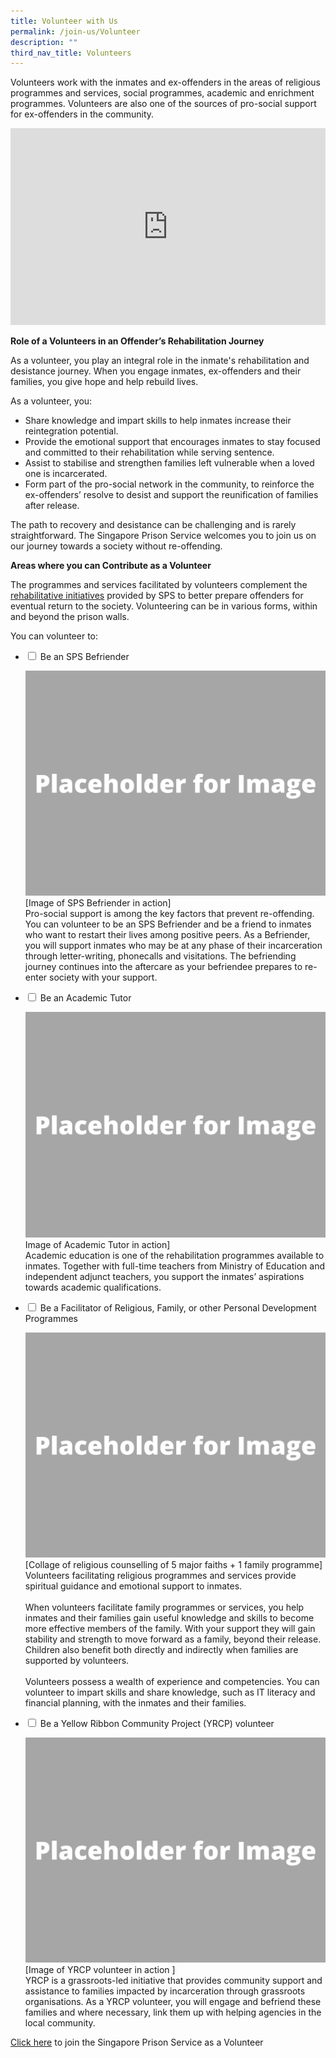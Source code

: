 ```yaml
---
title: Volunteer with Us
permalink: /join-us/Volunteer
description: ""
third_nav_title: Volunteers
---
```

Volunteers work with the inmates and ex-offenders in the areas of religious programmes and services, social programmes, academic and enrichment programmes. Volunteers are also one of the sources of pro-social support for ex-offenders in the community.

<iframe title="YouTube video player" src="https://www.youtube.com/embed/HH-aP6-Jeik" width="100%" height="315" frameborder="0" allowfullscreen="allowfullscreen"></iframe>

**Role of a Volunteers in an Offender’s Rehabilitation Journey**

As a volunteer, you play an integral role in the inmate's rehabilitation and desistance journey. When you engage inmates, ex-offenders and their families, you give hope and help rebuild lives.
 
As a volunteer, you:
* Share knowledge and impart skills to help inmates increase their reintegration potential.
* Provide the emotional support that encourages inmates to stay focused and committed to their rehabilitation while serving sentence.
* Assist to stabilise and strengthen families left vulnerable when a loved one is incarcerated.
* Form part of the pro-social network in the community, to reinforce the ex-offenders’ resolve to desist and support the reunification of families after release.
 
The path to recovery and desistance can be challenging and is rarely straightforward. The Singapore Prison Service welcomes you to join us on our journey towards a society without re-offending.

**Areas where you can Contribute as a Volunteer**

The programmes and services facilitated by volunteers complement the [rehabilitative initiatives](/corrections-process/programmes/introduction-to-programmes) provided by SPS to better prepare offenders for eventual return to the society. Volunteering can be in various forms, within and beyond the prison walls. 

You can volunteer to:

<ul class="jekyllcodex_accordion">
  <li>
    <input type="checkbox" id="accordion1">
    <label for="accordion1">Be an SPS Befriender</label>
    <div>
      <p><img src="/images/Placeholder%20for%20Image.png" alt=""> [Image of SPS Befriender in action]<br> Pro-social support is among the key factors that prevent re-offending. You can volunteer to be an SPS Befriender and be a friend to inmates who want to restart their lives among positive peers. As a Befriender, you will support inmates who may be at any phase of their incarceration through letter-writing, phonecalls and visitations. The befriending journey continues into the aftercare as your befriendee prepares to re-enter society with your support.</p>
    </div>
	</li>  
  <li>
    <input type="checkbox" id="accordion2">
    <label for="accordion2">Be an Academic Tutor</label>
    <div>
      <p><img src="/images/Placeholder%20for%20Image.png" alt=""> Image of Academic Tutor in action]<br>Academic education is one of the rehabilitation programmes available to inmates. Together with full-time teachers from Ministry of Education and independent adjunct teachers, you support the inmates’ aspirations towards academic qualifications.</p>
    </div>
  </li>
  <li>
    <input type="checkbox" id="accordion3">
    <label for="accordion3">Be a Facilitator of Religious, Family, or other Personal Development Programmes</label>
    <div>
      <p><img src="/images/Placeholder%20for%20Image.png" alt=""> [Collage of religious counselling of 5 major faiths + 1 family programme]<br>Volunteers facilitating religious programmes and services provide spiritual guidance and emotional support to inmates.<br>&nbsp;<br>
When volunteers facilitate family programmes or services, you help inmates and their families gain useful knowledge and skills to become more effective members of the family. With your support they will gain stability and strength to move forward as a family, beyond their release. Children also benefit both directly and indirectly when families are supported by volunteers.<br>&nbsp;<br>
Volunteers possess a wealth of experience and competencies. You can volunteer to impart skills and share knowledge, such as IT literacy and financial planning, with the inmates and their families.
      </p>
    </div>
  </li>
  <li>
    <input type="checkbox" id="accordion4">
    <label for="accordion4">Be a Yellow Ribbon Community Project (YRCP) volunteer</label>
    <div>
      <p><img src="/images/Placeholder%20for%20Image.png" alt=""> [Image of YRCP volunteer in action ]<br>YRCP is a grassroots-led initiative that provides community support and assistance to families impacted by incarceration through grassroots organisations. As a YRCP volunteer, you will engage and befriend these families and where necessary, link them up with helping agencies in the local community.</p>
    </div>
  </li>
</ul>

[Click here](/join-us/sps-volunteer/volunteer-apply) to join the Singapore Prison Service as a Volunteer